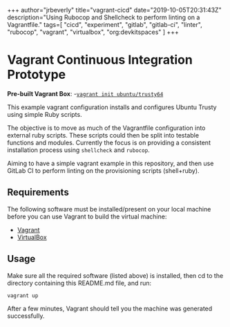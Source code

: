 +++
author="jrbeverly"
title="vagrant-cicd"
date="2019-10-05T20:31:43Z"
description="Using Rubocop and Shellcheck to perform linting on a Vagrantfile."
tags=[
  "cicd",
  "experiment",
  "gitlab",
  "gitlab-ci",
  "linter",
  "rubocop",
  "vagrant",
  "virtualbox",
  "org:devkitspaces"
]
+++

# Vagrant Continuous Integration Prototype

**Pre-built Vagrant Box**:
-[`vagrant init ubuntu/trusty64`](https://app.vagrantup.com/ubuntu/boxes/trusty64)

This example vagrant configuration installs and configures Ubuntu Trusty using simple Ruby scripts.

The objective is to move as much of the Vagrantfile configuration into external ruby scripts. These scripts could then be split into testable functions and modules. Currently the focus is on providing a consistent installation process using `shellcheck` and `rubocop`.

Aiming to have a simple vagrant example in this repository, and then use GitLab CI to perform linting on the provisioning scripts (shell+ruby).

## Requirements

The following software must be installed/present on your local machine before you can use Vagrant to build the virtual machine:

- [Vagrant](http://vagrantup.com/)
- [VirtualBox](https://www.virtualbox.org/)

## Usage

Make sure all the required software (listed above) is installed, then cd to the directory containing this README.md file, and run:

    vagrant up

After a few minutes, Vagrant should tell you the machine was generated successfully.
